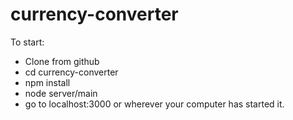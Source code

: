 # currency-converter

To start: 
* Clone from github
* cd currency-converter
* npm install
* node server/main
* go to localhost:3000 or wherever your computer has started it.
